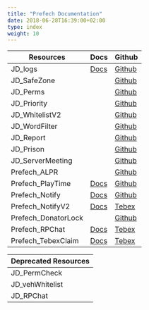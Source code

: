 ```yaml
---
title: "Prefech Documentation"
date: 2018-06-28T16:39:00+02:00
type: index
weight: 10
---
```


Resources | Docs | Github |
--- | --- | --- |
JD_logs | [Docs](./jd_logs/) | [Github](https://github.com/prefech/JD_logs) |
JD_SafeZone | | [Github](https://github.com/prefech/JD_SafeZone) |
JD_Perms | | [Github](https://github.com/prefech/JD_Perms) |
JD_Priority | | [Github](https://github.com/prefech/JD_Priority) |
JD_WhitelistV2 | | [Github](https://github.com/prefech/JD_WhitelistV2) |
JD_WordFilter | | [Github](https://github.com/prefech/JD_WordFilter) |
JD_Report | | [Github](https://github.com/prefech/JD_Report) |
JD_Prison |  | [Github](https://github.com/prefech/JD_Prison) |
JD_ServerMeeting | | [Github](https://github.com/prefech/JD_ServerMeeting) |
Prefech_ALPR | | [Github](https://github.com/prefech/Prefech_ALPR) |
Prefech_PlayTime | [Docs](./playtime/) | [Github](https://github.com/prefech/Prefech_playTime) |
Prefech_Notify | [Docs](./notify/) | [Github](https://github.com/prefech/Prefech_Notify) |
Prefech_NotifyV2 | [Docs](./notifyv2/) | [Tebex](https://prefech.tebex.io/package/4973197) |
Prefech_DonatorLock | | [Github](https://github.com/prefech/Prefech_DonatorLock) |
Prefech_RPChat | [Docs](./rpchat/) | [Tebex](https://prefech.tebex.io/package/4832919)
Prefech_TebexClaim | [Docs](./tebexclaim/) | [Tebex](https://prefech.tebex.io/package/5192898)

Deprecated Resources |
--- |
JD_PermCheck |
JD_vehWhitelist |
JD_RPChat |